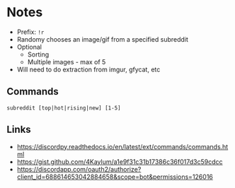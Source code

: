 # Notes

- Prefix: `!r`
- Randomy chooses an image/gif from a specified subreddit
- Optional
  - Sorting
  - Multiple images - max of 5
- Will need to do extraction from imgur, gfycat, etc
  
## Commands
```
subreddit [top|hot|rising|new] [1-5]
```

## Links
- https://discordpy.readthedocs.io/en/latest/ext/commands/commands.html
- https://gist.github.com/4Kaylum/a1e9f31c31b17386c36f017d3c59cdcc
- https://discordapp.com/oauth2/authorize?client_id=688614653042884658&scope=bot&permissions=126016